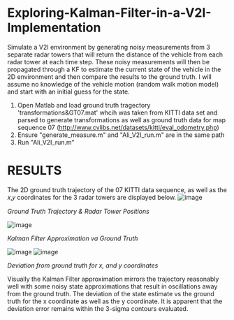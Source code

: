 # Exploring-Kalman-Filter-in-a-V2I-Implementation
Simulate a V2I environment by generating noisy measurements from 3 separate radar towers that will return the distance of the vehicle from each radar tower at each time step. These noisy measurements will then be propagated through a KF to estimate the current state of the vehicle in the 2D environment and then compare the results to the ground truth. I will assume no knowledge of the vehicle motion (random walk motion model) and start with an initial guess for the state.

1. Open Matlab and load ground truth tragectory 'transformations&GT07.mat' whcih was taken from KITTI data set and parsed to generate transformations as well as ground truth data for map sequence 07 (http://www.cvlibs.net/datasets/kitti/eval_odometry.php)
2. Ensure "generate_measure.m" and "Ali_V2I_run.m" are in the same path 
3. Run "Ali_V2I_run.m"

# RESULTS

The 2D ground truth trajectory of the 07 KITTI data sequence, as well as the 𝑥,𝑦 coordinates for the 3 radar towers are displayed below.
![image](https://user-images.githubusercontent.com/49213550/161667956-ac279c37-42a0-4acb-a55e-43181921276f.png)

*Ground Truth Trajectory & Radar Tower Positions*

![image](https://user-images.githubusercontent.com/49213550/161668156-de02fffc-6a24-4a24-9f18-28233cb74e0f.png)

*Kalman Filter Approximation va Ground Truth*

![image](https://user-images.githubusercontent.com/49213550/161668218-a9bacbd9-468e-4212-8c21-856846ac0f45.png)
![image](https://user-images.githubusercontent.com/49213550/161668258-69f59f73-2ed3-4958-9ecd-91d08e55deef.png)

*Deviation from ground truth for x, and y coordinates*

Visually the Kalman Filter approximation mirrors the trajectory reasonably well with some noisy state approximations that result in oscillations away from the ground truth.
The deviation of the state estimate vs the ground truth for the x coordinate as well as the y coordinate. It is apparent that the deviation error remains within the 3-sigma contours evaluated.



